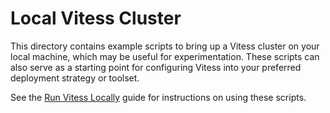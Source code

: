 # Local Vitess Cluster

This directory contains example scripts to bring up a Vitess cluster on your
local machine, which may be useful for experimentation. These scripts can
also serve as a starting point for configuring Vitess into your preferred
deployment strategy or toolset.

See the [Run Vitess Locally](http://vitess.io/getting-started/local-instance.html)
guide for instructions on using these scripts.

